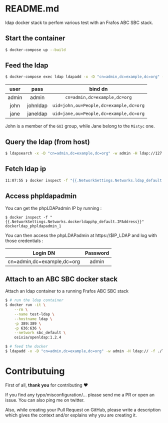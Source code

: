 # README.md

ldap docker stack to perfom various test with an Frafos ABC SBC stack.

## Start the container

```bash
$ docker-compose up --build
```

## Feed the ldap

```bash
$ docker-compose exec ldap ldapadd -x -D "cn=admin,dc=example,dc=org" -w admin -H ldap://127.0.0.1:389 -f /ldap_entries/add_content.ldif
```

| **user** | **pass** | **bind dn**                            |
| :-:      | :-:      | :-:                                    |
| admin    | admin    | `cn=admin,dc=example,dc=org`           |
| john     | johnldap | `uid=john,ou=People,dc=example,dc=org` |
| jane     | janeldap | `uid=jane,ou=People,dc=example,dc=org` |

John is a member of the `GUI` group, while Jane belong to the `Mistyc` one.

## Query the ldap (from host)

```bash
$ ldapsearch -x -D "cn=admin,dc=example,dc=org" -w admin -H ldap://127.0.0.1:389 -b "dc=example,dc=org" "*"
```

## Fetch ldap ip

```bash
11:07:55 ❯ docker inspect -f "{{.NetworkSettings.Networks.ldap_default.IPAddress}}" test-ldap
```

## Access phpldapadmin

You can get the phpLDAPadmin IP by running :
```
$ docker inspect -f "{{.NetworkSettings.Networks.dockerldapphp_default.IPAddress}}" dockerldap_phpldapadmin_1
```

You can then access the phpLDAPadmin at https://$IP_LDAP and log with those credentials :


| **Login DN**               | **Password** |
| :-:                        | :-:          |
| cn=admin,dc=example,dc=org | admin        |

## Attach to an ABC SBC docker stack

Attach an ldap container to a running Frafos ABC SBC stack

```bash
$ # run the ldap container
$ docker run -it \
    --rm \
    --name test-ldap \
    --hostname ldap \
    -p 389:389 \
    -p 636:636 \
    --network sbc_default \
    osixia/openldap:1.2.4

$ # feed the docker
$ ldapadd -x -D "cn=admin,dc=example,dc=org" -w admin -H ldap:// -f ./ldap_entries/add_content.ldif
```

# Contributuing

First of all, **thank you** for contributing :hearts:

If you find any typo/misconfiguration/... please send me a PR or open an issue. You can also ping me on twitter.

Also, while creating your Pull Request on GitHub, please write a description which gives the context and/or explains why you are creating it.
